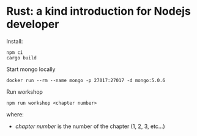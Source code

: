 # Rust: a kind introduction for Nodejs developer


Install:
```
npm ci
cargo build
```

Start mongo locally
```
docker run --rm --name mongo -p 27017:27017 -d mongo:5.0.6
```

Run workshop
```
npm run workshop <chapter number>
```
where:
- *chapter number* is the number of the chapter (1, 2, 3, etc...)
